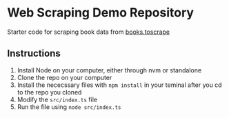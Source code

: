 # Web Scraping Demo Repository

Starter code for scraping book data from [books.toscrape](https://books.toscrape.com/)

## Instructions

1. Install Node on your computer, either through nvm or standalone
1. Clone the repo on your computer
1. Install the nececssary files with `npm install` in your teminal after you cd to the repo you cloned
1. Modify the `src/index.ts` file
1. Run the file using `node src/index.ts`
